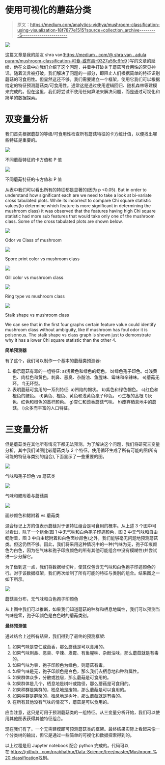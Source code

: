# 使用可视化的蘑菇分类

> 原文：<https://medium.com/analytics-vidhya/mushroom-classification-using-visualization-18f7877e1515?source=collection_archive---------5----------------------->

![](img/feebeff2b00f804a9e9bfddbdd4b5e63.png)

这篇文章是我的朋友 shra van([https://medium . com/@ shra van . adula puram/mushroom-classification-可食-或有毒-9327a56c6fc9](/@shravan.adulapuram/mushroom-classification-edible-or-poisonous-9327a56c6fc9) )写的文章的延续，他在文章中向我们介绍了这个问题，并着手打破关于蘑菇可食用性的常见神话。随着流言被打破，我们解决了问题的一部分，即阻止人们根据简单的特征识别蘑菇的可食用性。但显然这还不够。我们需要建立一个框架，使用它我们可以根据给定的特征预测蘑菇类/可食用性。通常这是通过使用逻辑回归、随机森林等建模来完成的。但在这里，我们将尝试不使用任何算法来解决问题，而是通过可视化和简单的数据探索。

# **双变量分析**

我们首先根据蘑菇的等级/可食用性检查所有蘑菇特征的卡方统计值，以便找出哪些特征是重要的。

![](img/b1239da97cb730d270355519502c058a.png)

不同蘑菇特征的卡方值和 P 值

![](img/29f93cd778a66af15837b3830379cb30.png)

不同蘑菇特征的卡方值和 P 值

从表中我们可以看出所有的特征都是显著的(因为 p <0.05). But in order to understand how significant each are we need to take a look at bi-variate cross tabulated plots. While its incorrect to compare Chi square statistic values(to determine which feature is more significant in determining the mushroom class) it was observed that the features having high Chi square statistic had more sub features that would take only one of the mushroom class. Some of the cross tabulated plots are shown below.

![](img/5617bb495442973ab0a1284e5166081c.png)

Odor vs Class of mushroom

![](img/35566315a69096d4123ab713cfacb790.png)

Spore print color vs mushroom class

![](img/7df84f553638d25a22272513578e9448.png)

Gill color vs mushroom class

![](img/3570d2eb1cf1344dccf2b0e897a33cfe.png)

Ring type vs mushroom class

![](img/a03c2ae109bbc527384bb5b40c656118.png)

Stalk shape vs mushroom class

We can see that in the first four graphs certain feature value could identify mushroom class without ambiguity, like if mushroom has foul odor it is poisonous. The stalk shape vs class graph is shown just to demonstrate why it has a lower Chi square statistic than the other 4.

**简单预测器**

有了这个，我们可以制作一个基本的蘑菇类预测器:

1.  指示蘑菇有毒的一组特征:
    a)浅黄色和绿色的鳃色。
    b)绿色孢子印色。c)浅黄色、肉桂色和黄色。刺鼻、恶臭、杂酚油、鱼腥味、霉味和辛辣味。
    e)蘑菇无环。
    f)无环型。
2.  表明蘑菇可食用的一系列特征:
    a)凹陷的帽状。
    b)紫色和绿色帽色。
    c)红色和橙色的鳃色。
    d)紫色、橙色、黄色和浅黄色孢子印色。
    e)生根的茎根
    f)灰色、红色和橙色的茎杆颜色。
    g)杏仁和茴香蘑菇气味。
    h)废弃栖息地中的蘑菇。
    i)众多而丰富的人口特征。

# **三变量分析**

但是蘑菇类在其他所有情况下都无法预测。为了解决这个问题，我们将研究三变量分析，其中我们试图比较蘑菇类与 2 个特征。使用循环生成了所有可能的图(所有可能的特征与类别的组合),下面显示了一些重要的图。

![](img/cc47d5e6537253b7e2898e29230e3596.png)

气味和孢子印色 vs 蘑菇类

![](img/7733a080b0f2bb0c0e5103e93d8b18ab.png)

气味和鳃附着与蘑菇类

![](img/6fd686445b03e5768122ea069873ac01.png)

面纱颜色和鳃附着 vs 蘑菇类

混合标记上方的值表示蘑菇对于该特征组合是可食用的概率。从上述 3 个图中可以看出，除了一个组合(图 1 中无气味和白色孢子印迹颜色，图 2 中无气味和自由鳃附着，图 3 中自由鳃附着和白色面纱颜色)之外，我们能够毫无问题地预测蘑菇类。但这仍然不够。因此，我们将采用这种情况中的一种(气味为无，孢子印痕颜色为白色，因为在气味和孢子印痕颜色的所有其他可能组合中没有模糊性)并尝试进一步分解它。

为了做到这一点，我们将数据帧切片，使其仅包含无气味和白色孢子印迹颜色的行。对于该数据框架，我们再次绘制了所有可能的特征与类别的组合。结果图之一如下所示。

![](img/3df0a839e277e814274a37b1c8cd40a2.png)

蘑菇类分布，无气味和白色孢子印颜色

从上图中我们可以推断，如果我们知道蘑菇的种群和栖息地属性，我们可以预测当气味是零，孢子印颜色是白色时的蘑菇类别。

**最终预测值**

通过结合上述所有结果，我们得到了最终的预测框架:

1.  如果气味是杏仁或茴香，那么蘑菇是可以食用的。
2.  如果气味刺鼻、恶臭、辛辣、发霉、有鱼腥味、杂酚油味，那么蘑菇就是有毒的。
3.  如果气味为零，孢子印颜色为绿色，则蘑菇有毒。
4.  如果气味是无，孢子印颜色是白色，那么我们去栖息地和种群属性。
5.  如果群体众多，分散或独居，那么蘑菇是可食用的。
6.  如果群体是几个，栖息地是树叶或路径，那么蘑菇是可食用的。
7.  如果种群是集群的，栖息地是废物，那么蘑菇是可以食用的。
8.  如果种群是群聚的，栖息地是树叶，那么蘑菇就是有毒的。
9.  在所有其他没有气味的情况下，蘑菇是可以食用的。

应当注意，这只是可用于预测蘑菇类的一组特征。从三变量分析开始，我们可以使用其他图表获得其他特征组合。

现在我们有了。一个无需建模即可预测蘑菇类的框架。最终结果实际上看起来像一个分类树的输出，但它是通过一些简单的可视化和数据探索得到的。

以上过程是用 Jupyter notebook 配合 python 完成的。代码可以在:[https://github . com/prabhathur/Data-Science/tree/master/Mushroom % 20 classification](https://github.com/prabhathur/Data-Science/tree/master/Mushroom%20Classification)找到。